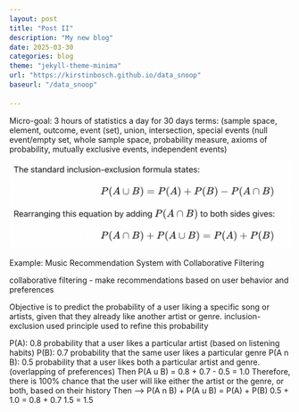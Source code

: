```yaml
---
layout: post
title: "Post II"
description: "My new blog"
date: 2025-03-30
categories: blog
theme: "jekyll-theme-minima"
url: "https://kirstinbosch.github.io/data_snoop"
baseurl: "/data_snoop"

---
```



Micro-goal: 3 hours of statistics a day for 30 days
terms: (sample space, element, outcome, event (set), union, intersection, special events (null event/empty set, whole sample space, probability measure, axioms of probability, mutually exclusive events, independent events)

![Alt text](/_images/inclusion_exclusion.png)

Example: Music Recommendation System with Collaborative Filtering

collaborative filtering - make recommendations based on user behavior and preferences

Objective is to predict the probability of a user liking a specific song or artists, given that they already like another artist or genre. inclusion-exclusion used principle used to refine this probability

P(A): 0.8 probability that a user likes a particular artist (based on listening habits)
P(B): 0.7 probability that the same user likes a particular genre
P(A n B): 0.5 probability that a user likes both a particular artist and genre. (overlapping of preferences)
Then P(A u B) = 0.8 + 0.7 - 0.5 = 1.0
Therefore, there is 100% chance that the user will like either the artist or the genre, or both, based on their history
Then --> P(A n B) + P(A u B) = P(A) + P(B)
0.5 + 1.0 = 0.8 + 0.7
1.5 = 1.5





